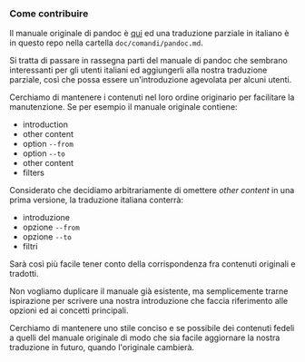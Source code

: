 
### Come contribuire

Il manuale originale di pandoc è
[qui](https://github.com/jgm/pandoc/blob/master/MANUAL.txt) ed una
traduzione parziale in italiano è in questo repo nella cartella
`doc/comandi/pandoc.md`.

Si tratta di passare in rassegna parti del manuale di pandoc che
sembrano interessanti per gli utenti italiani ed aggiungerli alla
nostra traduzione parziale, così che possa essere un'introduzione
agevolata per alcuni utenti.

Cerchiamo di mantenere i contenuti nel loro ordine originario per
facilitare la manutenzione. Se per esempio il manuale originale
contiene:

- introduction
- other content
- option `--from`
- option `--to`
- other content
- filters

Considerato che decidiamo arbitrariamente di omettere _other content_
in una prima versione, la traduzione italiana conterrà:

- introduzione
- opzione `--from`
- opzione `--to`
- filtri

Sarà così più facile tener conto della corrispondenza fra contenuti
originali e tradotti.

Non vogliamo duplicare il manuale già esistente, ma semplicemente
trarne ispirazione per scrivere una nostra introduzione che faccia
riferimento alle opzioni ed ai concetti principali.

Cerchiamo di mantenere uno stile conciso e se possibile dei contenuti
fedeli a quelli del manuale originale di modo che sia facile
aggiornare la nostra traduzione in futuro, quando l'originale
cambierà.

